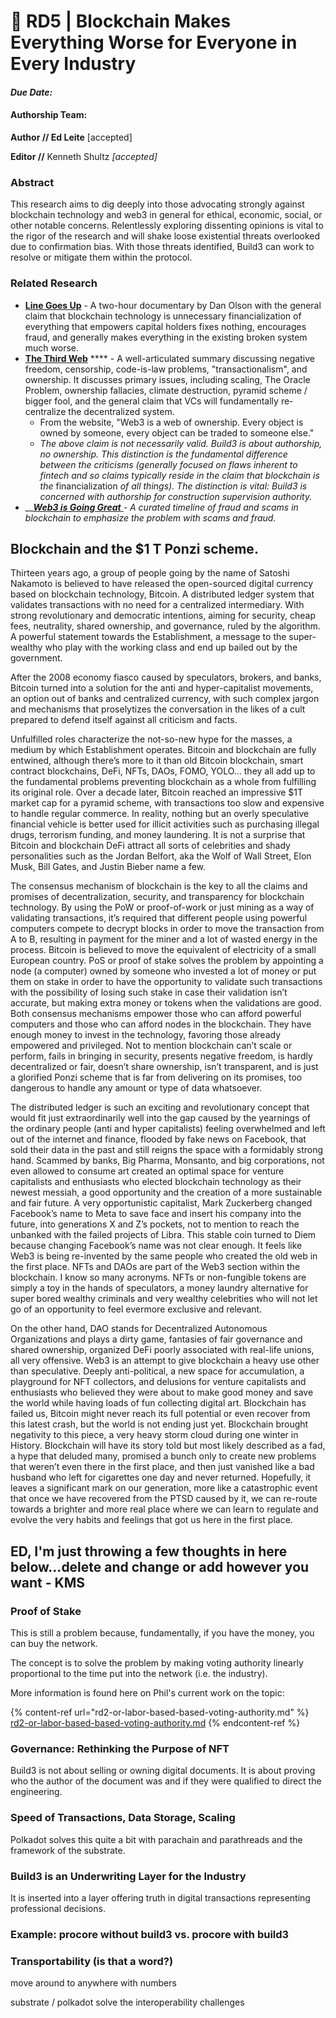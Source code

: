 # 👿 RD5 | Blockchain Makes Everything Worse for Everyone in Every Industry

#### _Due Date:_

#### Authorship Team:

**Author // Ed Leite** \[accepted]

**Editor //** Kenneth Shultz _\[accepted]_

### **Abstract**

This research aims to dig deeply into those advocating strongly against blockchain technology and web3 in general for ethical, economic, social, or other notable concerns. Relentlessly exploring dissenting opinions is vital to the rigor of the research and will shake loose existential threats overlooked due to confirmation bias. With those threats identified, Build3 can work to resolve or mitigate them within the protocol.

### Related Research

* [**Line Goes Up**](https://www.youtube.com/watch?v=YQ\_xWvX1n9g) - A two-hour documentary by Dan Olson with the general claim that blockchain technology is unnecessary financialization of everything that empowers capital holders fixes nothing, encourages fraud, and generally makes everything in the existing broken system much worse.
* [**The Third Web**](https://tante.cc/2021/12/17/the-third-web/) **** - A well-articulated summary discussing negative freedom, censorship, code-is-law problems, "transactionalism", and ownership. It discusses primary issues, including scaling, The Oracle Problem, ownership fallacies, climate destruction, pyramid scheme / bigger fool, and the general claim that VCs will fundamentally re-centralize the decentralized system.
  * From the website, "Web3 is a web of ownership. Every object is owned by someone, every object can be traded to someone else."&#x20;
  * _The above claim is not necessarily valid. Build3 is about authorship, no ownership. This distinction is the fundamental difference between the criticisms (generally focused on flaws inherent to fintech and so claims typically reside in the claim that blockchain is the_ financialization _of all things). The distinction is vital: Build3 is concerned with authorship for construction supervision authority._
* __[_**Web3 is Going Great**_ ](https://web3isgoinggreat.com/)_- A curated timeline of fraud and scams in blockchain to emphasize the problem with scams and fraud._

## Blockchain and the $1 T Ponzi scheme.

Thirteen years ago, a group of people going by the name of Satoshi Nakamoto is believed to have released the open-sourced digital currency based on blockchain technology, Bitcoin. A distributed ledger system that validates transactions with no need for a centralized intermediary. With strong revolutionary and democratic intentions, aiming for security, cheap fees, neutrality, shared ownership, and governance, ruled by the algorithm. A powerful statement towards the Establishment, a message to the super-wealthy who play with the working class and end up bailed out by the government.

After the 2008 economy fiasco caused by speculators, brokers, and banks, Bitcoin turned into a solution for the anti and hyper-capitalist movements, an option out of banks and centralized currency, with such complex jargon and mechanisms that proselytizes the conversation in the likes of a cult prepared to defend itself against all criticism and facts.

Unfulfilled roles characterize the not-so-new hype for the masses, a medium by which Establishment operates. Bitcoin and blockchain are fully entwined, although there’s more to it than old Bitcoin blockchain, smart contract blockchains, DeFi, NFTs, DAOs, FOMO, YOLO… they all add up to the fundamental problems preventing blockchain as a whole from fulfilling its original role. Over a decade later, Bitcoin reached an impressive $1T market cap for a pyramid scheme, with transactions too slow and expensive to handle regular commerce. In reality, nothing but an overly speculative financial vehicle is better used for illicit activities such as purchasing illegal drugs, terrorism funding, and money laundering. It is not a surprise that Bitcoin and blockchain DeFi attract all sorts of celebrities and shady personalities such as the Jordan Belfort, aka the Wolf of Wall Street, Elon Musk, Bill Gates, and Justin Bieber name a few.

The consensus mechanism of blockchain is the key to all the claims and promises of decentralization, security, and transparency for blockchain technology. By using the PoW or proof-of-work or just mining as a way of validating transactions, it’s required that different people using powerful computers compete to decrypt blocks in order to move the transaction from A to B, resulting in payment for the miner and a lot of wasted energy in the process. Bitcoin is believed to move the equivalent of electricity of a small European country. PoS or proof of stake solves the problem by appointing a node (a computer) owned by someone who invested a lot of money or put them on stake in order to have the opportunity to validate such transactions with the possibility of losing such stake in case their validation isn’t accurate, but making extra money or tokens when the validations are good. Both consensus mechanisms empower those who can afford powerful computers and those who can afford nodes in the blockchain. They have enough money to invest in the technology, favoring those already empowered and privileged. Not to mention blockchain can’t scale or perform, fails in bringing in security, presents negative freedom, is hardly decentralized or fair, doesn’t share ownership, isn’t transparent, and is just a glorified Ponzi scheme that is far from delivering on its promises, too dangerous to handle any amount or type of data whatsoever.

The distributed ledger is such an exciting and revolutionary concept that would fit just extraordinarily well into the gap caused by the yearnings of the ordinary people (anti and hyper capitalists) feeling overwhelmed and left out of the internet and finance, flooded by fake news on Facebook, that sold their data in the past and still reigns the space with a formidably strong hand. Scammed by banks, Big Pharma, Monsanto, and big corporations, not even allowed to consume art created an optimal space for venture capitalists and enthusiasts who elected blockchain technology as their newest messiah, a good opportunity and the creation of a more sustainable and fair future. A very opportunistic capitalist, Mark Zuckerberg changed Facebook’s name to Meta to save face and insert his company into the future, into generations X and Z’s pockets, not to mention to reach the unbanked with the failed projects of Libra. This stable coin turned to Diem because changing Facebook’s name was not clear enough. It feels like Web3 is being re-invented by the same people who created the old web in the first place. NFTs and DAOs are part of the Web3 section within the blockchain. I know so many acronyms. NFTs or non-fungible tokens are simply a toy in the hands of speculators, a money laundry alternative for super bored wealthy criminals and very wealthy celebrities who will not let go of an opportunity to feel evermore exclusive and relevant.

On the other hand, DAO stands for Decentralized Autonomous Organizations and plays a dirty game, fantasies of fair governance and shared ownership, organized DeFi poorly associated with real-life unions, all very offensive. Web3 is an attempt to give blockchain a heavy use other than speculative. Deeply anti-political, a new space for accumulation, a playground for NFT collectors, and delusions for venture capitalists and enthusiasts who believed they were about to make good money and save the world while having loads of fun collecting digital art. Blockchain has failed us, Bitcoin might never reach its full potential or even recover from this latest crash, but the world is not ending just yet. Blockchain brought negativity to this piece, a very heavy storm cloud during one winter in History. Blockchain will have its story told but most likely described as a fad, a hype that deluded many, promised a bunch only to create new problems that weren’t even there in the first place, and then just vanished like a bad husband who left for cigarettes one day and never returned. Hopefully, it leaves a significant mark on our generation, more like a catastrophic event that once we have recovered from the PTSD caused by it, we can re-route towards a brighter and more real place where we can learn to regulate and evolve the very habits and feelings that got us here in the first place.

## ED, I'm just throwing a few thoughts in here below...delete and change or add however you want - KMS

### Proof of Stake

This is still a problem because, fundamentally, if you have the money, you can buy the network.&#x20;

The concept is to solve the problem by making voting authority linearly proportional to the time put into the network (i.e. the industry).

More information is found here on Phil's current work on the topic:

{% content-ref url="rd2-or-labor-based-based-voting-authority.md" %}
[rd2-or-labor-based-based-voting-authority.md](rd2-or-labor-based-based-voting-authority.md)
{% endcontent-ref %}

### Governance: Rethinking the Purpose of NFT

Build3 is not about selling or owning digital documents. It is about proving who the author of the document was and if they were qualified to direct the engineering.

### Speed of Transactions, Data Storage, Scaling

Polkadot solves this quite a bit with parachain and parathreads and the framework of the substrate.

### Build3 is an Underwriting Layer for the Industry

It is inserted into a layer offering truth in digital transactions representing professional decisions.&#x20;

### Example: procore without build3 vs. procore with build3

### Transportability (is that a word?)

move around to anywhere with numbers

substrate / polkadot solve the interoperability challenges


